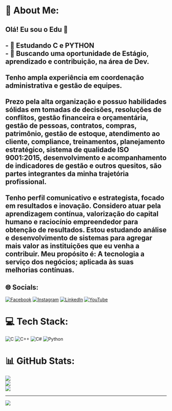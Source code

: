 # 💫 About Me:
## Olá! Eu sou o Edu 👋<br><br>- 🔭 Estudando C e PYTHON<br>- 🌱 Buscando uma oportunidade de Estágio, aprendizado e contribuição, na área de Dev.<br><br>Tenho ampla experiência em coordenação administrativa e gestão de equipes. <br><br>Prezo pela alta organização e possuo habilidades sólidas em tomadas de decisões, resoluções de conflitos, gestão financeira e orçamentária, gestão de pessoas, contratos, compras, patrimônio, gestão de estoque, atendimento ao cliente, compliance, treinamentos, planejamento estratégico, sistema de qualidade ISO 9001:2015, desenvolvimento e acompanhamento de indicadores de gestão e outros quesitos, são partes integrantes da minha trajetória profissional. <br><br>Tenho perfil comunicativo e estrategista, focado em resultados e inovação. Considero atuar pela aprendizagem contínua, valorização do capital humano e raciocínio empreendedor para obtenção de resultados. Estou estudando análise e desenvolvimento de sistemas para agregar mais valor as instituições que eu venha a contribuir. Meu propósito é: A tecnologia a serviço dos negócios; aplicada às suas melhorias contínuas.


## 🌐 Socials:
[![Facebook](https://img.shields.io/badge/Facebook-%231877F2.svg?logo=Facebook&logoColor=white)](https://web.facebook.com/profile.php?id=100007270927766) [![Instagram](https://img.shields.io/badge/Instagram-%23E4405F.svg?logo=Instagram&logoColor=white)](https://www.instagram.com/edu_martinsc/) [![LinkedIn](https://img.shields.io/badge/LinkedIn-%230077B5.svg?logo=linkedin&logoColor=white)](https://linkedin.com/in/eduardohmcarvalho/) [![YouTube](https://img.shields.io/badge/YouTube-%23FF0000.svg?logo=YouTube&logoColor=white)](https://youtube.com/@EduardoMartinsDev) 

# 💻 Tech Stack:
![C](https://img.shields.io/badge/c-%2300599C.svg?style=for-the-badge&logo=c&logoColor=white) ![C++](https://img.shields.io/badge/c++-%2300599C.svg?style=for-the-badge&logo=c%2B%2B&logoColor=white) ![C#](https://img.shields.io/badge/c%23-%23239120.svg?style=for-the-badge&logo=csharp&logoColor=white) ![Python](https://img.shields.io/badge/python-3670A0?style=for-the-badge&logo=python&logoColor=ffdd54)
# 📊 GitHub Stats:
![](https://github-readme-stats.vercel.app/api?username=EduardoMartinsDev&theme=highcontrast&hide_border=false&include_all_commits=true&count_private=true)<br/>
![](https://github-readme-streak-stats.herokuapp.com/?user=EduardoMartinsDev&theme=highcontrast&hide_border=false)<br/>
![](https://github-readme-stats.vercel.app/api/top-langs/?username=EduardoMartinsDev&theme=highcontrast&hide_border=false&include_all_commits=true&count_private=true&layout=compact)

---
[![](https://visitcount.itsvg.in/api?id=EduardoMartinsDev&icon=5&color=12)](https://visitcount.itsvg.in)

<!-- Proudly created with GPRM ( https://gprm.itsvg.in ) -->

